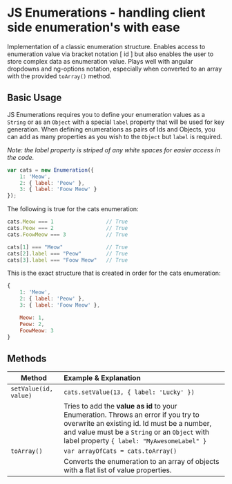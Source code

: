 # JS Enumerations - handling client side enumeration's with ease
Implementation of a classic enumeration structure. Enables access to enumeration value via bracket notation [ id ] but also enables the user to store complex data as enumeration value. 
Plays well with angular dropdowns and ng-options notation, especially when converted to an array with the provided `toArray()` method.

## Basic Usage
JS Enumerations requires you to define your enumeration values as a `String` or as an `Object` with a special `label` property that will be used for key generation.
When defining enumerations as pairs of Ids and Objects, you can add as many properties as you wish to the `Object` but `label` is required. 

*Note: the label property is striped of any white spaces for easier access in the code.*

```Javascript
var cats = new Enumeration({
	1: 'Meow',
	2: { label: 'Peow' },
	3: { label: 'Foow Meow' }
});
```

The following is true for the cats enumeration:

```Javascript
cats.Meow === 1 				// True
cats.Peow === 2 				// True
cats.FoowMeow === 3 			// True

cats[1] === "Meow"				// True
cats[2].label === "Peow"		// True
cats[3].label === "Foow Meow"	// True
```

This is the exact structure that is created in order for the cats enumeration:

```Javascript
{
    1: 'Meow',
    2: { label: 'Peow' },
    3: { label: 'Foow Meow' },

	Meow: 1,
	Peow: 2,
	FoowMeow: 3
}
```


## Methods
Method | Example & Explanation
------------------- | :-------------
`setValue(id, value)` | `cats.setValue(13, { label: 'Lucky' })` 
                    | Tries to add the **value as id** to your Enumeration. Throws an error if you try to overwrite an existing id. Id must be a number, and value must be a `String` or an `Object` with label property `{ label: "MyAwesomeLabel" }`
`toArray()` | `var arrayOfCats = cats.toArray()` 
          | Converts the enumeration to an array of objects with a flat list of value properties.